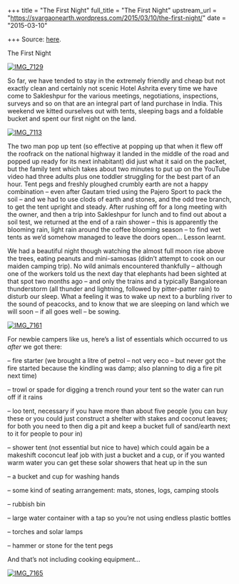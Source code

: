 +++
title = "The First Night"
full_title = "The First Night"
upstream_url = "https://svargaonearth.wordpress.com/2015/03/10/the-first-night/"
date = "2015-03-10"

+++
Source: [here](https://svargaonearth.wordpress.com/2015/03/10/the-first-night/).

The First Night

[![IMG_7129](https://svargaonearth.files.wordpress.com/2015/03/img_7129.jpg?w=225&h=300)](https://svargaonearth.files.wordpress.com/2015/03/img_7129.jpg)

So far, we have tended to stay in the extremely friendly and cheap but not exactly clean and certainly not scenic Hotel Ashrita every time we have come to Sakleshpur for the various meetings, negotiations, inspections, surveys and so on that are an integral part of land purchase in India. This weekend we kitted ourselves out with tents, sleeping bags and a foldable bucket and spent our first night on the land.

[![IMG_7113](https://svargaonearth.files.wordpress.com/2015/03/img_7113.jpg?w=300&h=225)](https://svargaonearth.files.wordpress.com/2015/03/img_7113.jpg)

The two man pop up tent (so effective at popping up that when it flew off the roofrack on the national highway it landed in the middle of the road and popped up ready for its next inhabitant) did just what it said on the packet, but the family tent which takes about two minutes to put up on the YouTube video had three adults plus one toddler struggling for the best part of an hour. Tent pegs and freshly ploughed crumbly earth are not a happy combination – even after Gautam tried using the Pajero Sport to pack the soil – and we had to use clods of earth and stones, and the odd tree branch, to get the tent upright and steady. After rushing off for a long meeting with the owner, and then a trip into Sakleshpur for lunch and to find out about a soil test, we returned at the end of a rain shower – this is apparently the blooming rain, light rain around the coffee blooming season – to find wet tents as we’d somehow managed to leave the doors open… Lesson learnt.

We had a beautiful night though watching the almost full moon rise above the trees, eating peanuts and mini-samosas (didn’t attempt to cook on our maiden camping trip). No wild animals encountered thankfully – although one of the workers told us the next day that elephants had been sighted at that spot two months ago – and only the trains and a typically Bangalorean thunderstorm (all thunder and lightning, followed by pitter-patter rain) to disturb our sleep. What a feeling it was to wake up next to a burbling river to the sound of peacocks, and to know that we are sleeping on land which we will soon – if all goes well – be sowing.

[![IMG_7161](https://svargaonearth.files.wordpress.com/2015/03/img_7161.jpg?w=300&h=225)](https://svargaonearth.files.wordpress.com/2015/03/img_7161.jpg)

For newbie campers like us, here’s a list of essentials which occurred to us *after* we got there:

– fire starter (we brought a litre of petrol – not very eco – but never got the fire started because the kindling was damp; also planning to dig a fire pit next time)

– trowl or spade for digging a trench round your tent so the water can run off if it rains

– loo tent, necessary if you have more than about five people (you can buy these or you could just construct a shelter with stakes and coconut leaves; for both you need to then dig a pit and keep a bucket full of sand/earth next to it for people to pour in)

– shower tent (not essential but nice to have) which could again be a makeshift coconcut leaf job with just a bucket and a cup, or if you wanted warm water you can get these solar showers that heat up in the sun

– a bucket and cup for washing hands

– some kind of seating arrangement: mats, stones, logs, camping stools

– rubbish bin

– large water container with a tap so you’re not using endless plastic bottles

– torches and solar lamps

– hammer or stone for the tent pegs

And that’s not including cooking equipment…

[![IMG_7165](https://svargaonearth.files.wordpress.com/2015/03/img_7165.jpg?w=300&h=225)](https://svargaonearth.files.wordpress.com/2015/03/img_7165.jpg)
